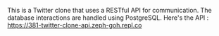 This is a Twitter clone that uses a RESTful API for communication. The database interactions are handled using PostgreSQL.
Here's the API : https://381-twitter-clone-api.zeph-goh.repl.co
